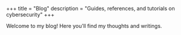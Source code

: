 +++
title = "Blog"
description = "Guides, references, and tutorials on cybersecurity"
+++

Welcome to my blog! Here you'll find my thoughts and writings.
